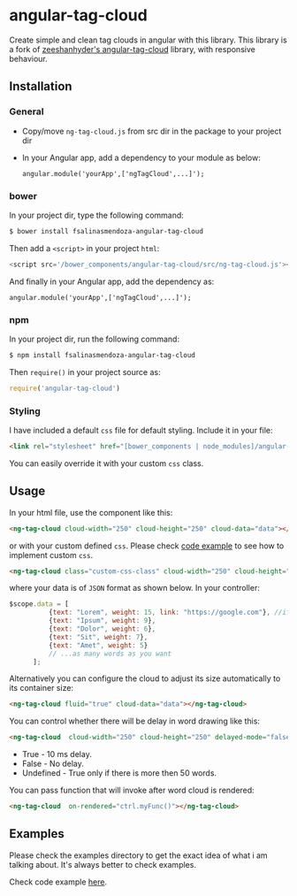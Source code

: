 # angular-tag-cloud
Create simple and clean tag clouds in angular with this library. This library is a fork of [zeeshanhyder's angular-tag-cloud](https://github.com/lucaong/jQCloud) library, with responsive behaviour.

## Installation

### General
- Copy/move `ng-tag-cloud.js` from src dir in the package to your project dir
- In your Angular app, add a dependency to your module as below:

  `angular.module('yourApp',['ngTagCloud',...]');`

### bower
In your project dir, type the following command:

```sh
$ bower install fsalinasmendoza-angular-tag-cloud
```
Then add a `<script>` in your project `html`:

```javascript
<script src='/bower_components/angular-tag-cloud/src/ng-tag-cloud.js'></script>
```
And finally in your Angular app, add the dependency as:

`angular.module('yourApp',['ngTagCloud',...]');`


### npm
In your project dir, run the following command:

```sh
$ npm install fsalinasmendoza-angular-tag-cloud
```
Then `require()` in your project source as:

```javascript
require('angular-tag-cloud')
```

### Styling

I have included a default `css` file for default styling. Include it in your file:

```html
<link rel="stylesheet" href="[bower_components | node_modules]/angular-tag-cloud/src/css/ng-tag-cloud.css">
```
You can easily override it with your custom `css` class.

## Usage

In your html file, use the component like this:

```html
<ng-tag-cloud cloud-width="250" cloud-height="250" cloud-data="data"></ng-tag-cloud> <!-- default height and width is 300px -->
```
or with your custom defined `css`. Please check [code example](https://github.com/zeeshanhyder/angular-tag-cloud/tree/master/examples) to see how to implement custom `css`.

```html
<ng-tag-cloud class="custom-css-class" cloud-width="250" cloud-height="250" cloud-data="data"></ng-tag-cloud>
```

where your data is of `JSON` format as shown below. In your controller:

```javascript
$scope.data = [
          {text: "Lorem", weight: 15, link: "https://google.com"}, //if your tag has a link.
          {text: "Ipsum", weight: 9},
          {text: "Dolor", weight: 6},
          {text: "Sit", weight: 7},
          {text: "Amet", weight: 5}
          // ...as many words as you want
      ];
```

Alternatively you can configure the cloud to adjust its size automatically to its container size:

```html
<ng-tag-cloud fluid="true" cloud-data="data"></ng-tag-cloud>
```

You can control whether there will be delay in word drawing like this:
```html
<ng-tag-cloud  cloud-width="250" cloud-height="250" delayed-mode="false"></ng-tag-cloud>
```
- True - 10 ms delay.
- False - No delay.
- Undefined - True only if there is more then 50 words.

You can pass function that will invoke after word cloud is rendered:
```html
<ng-tag-cloud  on-rendered="ctrl.myFunc()"></ng-tag-cloud>
```

## Examples

Please check the examples directory to get the exact idea of what i am talking about. It's always better to check examples.

Check code example [here](https://github.com/zeeshanhyder/angular-tag-cloud/tree/master/examples).
